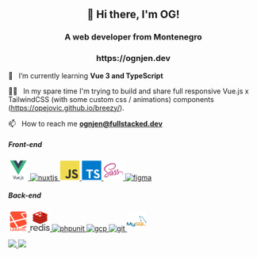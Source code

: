 
<h2 align="center">👋  Hi there, I'm OG!</h2>

<h3 align="center">A web developer from Montenegro</h3>
<h3 align="center">https://ognjen.dev</h3>


🌱 &nbsp; I’m currently learning **Vue 3 and TypeScript** 

👨‍💻  &nbsp; In my spare time I'm trying to build and share full responsive Vue.js x TailwindCSS (with some custom css / animations) components (https://opejovic.github.io/breezy/).

📫  &nbsp; How to reach me **ognjen@fullstacked.dev**
<p align="left"> 
<h5 align="left">Front-end</h5>

<a href="https://vuejs.org/" target="_blank"> <img src="https://raw.githubusercontent.com/devicons/devicon/master/icons/vuejs/vuejs-original-wordmark.svg" alt="vuejs" width="40" height="40"/> </a>
<a href="https://nuxtjs.org/" target="_blank"> <img src="https://nuxtjs.org/logos/nuxt-emoji.png" alt="nuxtjs" width="40" height="40"/> </a>
<a href="https://developer.mozilla.org/en-US/docs/Web/JavaScript" target="_blank"> <img src="https://raw.githubusercontent.com/devicons/devicon/master/icons/javascript/javascript-original.svg" alt="javascript" width="40" height="40"/> </a>
<a href="https://www.typescriptlang.org/" target="_blank"> <img src="https://raw.githubusercontent.com/devicons/devicon/master/icons/typescript/typescript-original.svg" alt="typescript" width="40" height="40"/> </a> 
<a href="https://sass-lang.com" target="_blank"> <img src="https://raw.githubusercontent.com/devicons/devicon/master/icons/sass/sass-original.svg" alt="sass" width="40" height="40"/> </a> 
<a href="https://figma.com" target="_blank"> <img src="https://iconape.com/wp-content/files/xf/353220/svg/figma-seeklogo.com.svg" alt="figma" width="40" height="40"/> </a> 

<h5 align="left">Back-end</h5>
<a href="https://laravel.com/" target="_blank"> <img src="https://raw.githubusercontent.com/devicons/devicon/master/icons/laravel/laravel-plain-wordmark.svg" alt="laravel" width="40" height="40"/> </a>
<a href="https://redis.io" target="_blank"> <img src="https://raw.githubusercontent.com/devicons/devicon/master/icons/redis/redis-original-wordmark.svg" alt="redis" width="40" height="40"/> </a> 
<a href="https://phpunit.de" target="_blank"> <img src="https://phpunit.de/img/phpunit.svg" alt="phpunit" width="40" height="40"/> </a> 
<a href="https://cloud.google.com" target="_blank"> <img src="https://www.vectorlogo.zone/logos/google_cloud/google_cloud-icon.svg" alt="gcp" width="40" height="40"/> </a> 
<a href="https://git-scm.com/" target="_blank"> <img src="https://www.vectorlogo.zone/logos/git-scm/git-scm-icon.svg" alt="git" width="40" height="40"/> </a><a href="https://www.mysql.com/" target="_blank"> <img src="https://raw.githubusercontent.com/devicons/devicon/master/icons/mysql/mysql-original-wordmark.svg" alt="mysql" width="40" height="40"/> </a>



</p>
<div>
  <a href="/" align="left">
    <img src="https://github-readme-stats.vercel.app/api/top-langs/?username=opejovic&text_color=586069&layout=compact&hide_border=true&bg_color=fff&title_color=0366d6&count_private=true&include_all_commits=true" />
  </a>
  

  <a href="/" align="right">
    <img src="https://github-readme-stats.vercel.app/api?username=opejovic&count_private=true&show_icons=true&icon_color=222&title_color=0366d6&text_color=586069&bg_color=fff&hide=issues&hide_border=true&include_all_commits=true" />
  </a>
</div>
